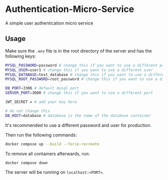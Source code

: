 # Authentication-Micro-Service
A simple user authentication micro service

## Usage

Make sure the `.env` file is in the root directory of the server and has the following keys:

```bash
MYSQL_PASSWORD=password # change this if you want to use a different password
MYSQL_USER=user1 # change this if you want to use a different user
MYSQL_DATABASE=test_database # change this if you want to use a different database name
MYSQL_ROOT_PASSWORD=root_password # change this if you want to use a different root password

DB_PORT=3306 # default mysql port
SERVER_PORT=3000 # change this if you want to use a different port

JWT_SECRET = # add your key here

# do not change this
DB_HOST=database # database is the name of the database container
```

It's recommended to use a different password and user for production.

Then run the following commands:

```bash
docker compose up --build --force-recreate 
```

To remove all containers afterwards, run:

```bash
docker compose down
```

The server will be running on `localhost:<PORT>`.